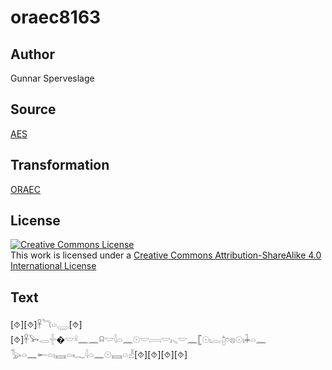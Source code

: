# oraec8163

## Author

Gunnar Sperveslage

## Source

[AES](https://github.com/simondschweitzer/aes)

## Transformation

[ORAEC](https://oraec.github.io/)

## License

<a rel="license" href="http://creativecommons.org/licenses/by-sa/4.0/"><img alt="Creative Commons License" style="border-width:0" src="https://i.creativecommons.org/l/by-sa/4.0/88x31.png" /></a><br />This work is licensed under a <a rel="license" href="http://creativecommons.org/licenses/by-sa/4.0/">Creative Commons Attribution-ShareAlike 4.0 International License</a>

## Text

[⯑][⯑]𓋹𓆓𓏏𓇾[⯑]<br>
[⯑]𓋹𓅨𓂋𓏶�𓎟𓍲𓈖𓈖𓍶𓎟𓇋𓏏𓈖𓇳𓎟𓇯𓎟𓏤𓈅𓎟𓈖𓊈𓇳𓏤𓐛𓉺𓏌𓊖𓇳𓏤𓇓𓏏𓈖<br>
𓅭𓏏𓈖𓄡𓏏𓏤𓈘𓏏𓆑𓇋𓏏𓈖𓇳𓈘𓏏𓁐[⯑][⯑][⯑][⯑]<br>
